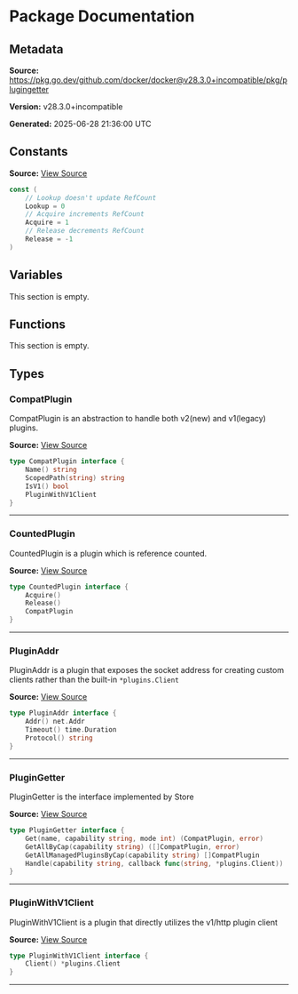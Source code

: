 # Package Documentation

## Metadata

**Source:** https://pkg.go.dev/github.com/docker/docker@v28.3.0+incompatible/pkg/plugingetter

**Version:** v28.3.0+incompatible

**Generated:** 2025-06-28 21:36:00 UTC

## Constants

**Source:** [View Source](https://github.com/docker/docker/blob/v28.3.0/pkg/plugingetter/getter.go#L10)

```go
const (
	// Lookup doesn't update RefCount
	Lookup = 0
	// Acquire increments RefCount
	Acquire = 1
	// Release decrements RefCount
	Release = -1
)
```

## Variables

This section is empty.

## Functions

This section is empty.

## Types

### CompatPlugin

CompatPlugin is an abstraction to handle both v2(new) and v1(legacy) plugins.

**Source:** [View Source](https://github.com/docker/docker/blob/v28.3.0/pkg/plugingetter/getter.go#L20)  

```go
type CompatPlugin interface {
	Name() string
	ScopedPath(string) string
	IsV1() bool
	PluginWithV1Client
}
```

---

### CountedPlugin

CountedPlugin is a plugin which is reference counted.

**Source:** [View Source](https://github.com/docker/docker/blob/v28.3.0/pkg/plugingetter/getter.go#L40)  

```go
type CountedPlugin interface {
	Acquire()
	Release()
	CompatPlugin
}
```

---

### PluginAddr

PluginAddr is a plugin that exposes the socket address for creating custom clients rather than the built-in `*plugins.Client`

**Source:** [View Source](https://github.com/docker/docker/blob/v28.3.0/pkg/plugingetter/getter.go#L33)  

```go
type PluginAddr interface {
	Addr() net.Addr
	Timeout() time.Duration
	Protocol() string
}
```

---

### PluginGetter

PluginGetter is the interface implemented by Store

**Source:** [View Source](https://github.com/docker/docker/blob/v28.3.0/pkg/plugingetter/getter.go#L47)  

```go
type PluginGetter interface {
	Get(name, capability string, mode int) (CompatPlugin, error)
	GetAllByCap(capability string) ([]CompatPlugin, error)
	GetAllManagedPluginsByCap(capability string) []CompatPlugin
	Handle(capability string, callback func(string, *plugins.Client))
}
```

---

### PluginWithV1Client

PluginWithV1Client is a plugin that directly utilizes the v1/http plugin client

**Source:** [View Source](https://github.com/docker/docker/blob/v28.3.0/pkg/plugingetter/getter.go#L28)  

```go
type PluginWithV1Client interface {
	Client() *plugins.Client
}
```

---

